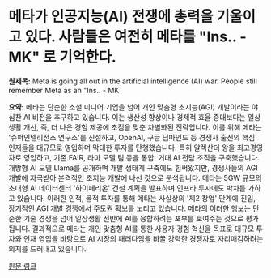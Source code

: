 # 메타가 인공지능(AI) 전쟁에 총력을 기울이고 있다. 사람들은 여전히 메타를 "Ins.. - MK" 로 기억한다.

**원제목:** Meta is going all out in the artificial intelligence (AI) war. People still remember Meta as an &quot;Ins.. - MK

**요약:** 메타는 단순한 소셜 미디어 기업을 넘어 개인 맞춤형 초지능(AGI) 개발이라는 야심찬 AI 비전을 추구하고 있습니다.  이는 생산성 향상이나 경제적 효율 증대보다는 일상생활 개선, 즉, 더 나은 경험 제공에 초점을 맞춘 차별화된 전략입니다.  이를 위해 메타는  '슈퍼인텔리전스 연구소'를 신설하고,  OpenAI, 구글 딥마인드 등 경쟁사 출신의 핵심 인재들을 대규모로 영입하며  막대한 투자를 단행했습니다.  특히 알렉산더 왕을 최고경영자로 영입하고,  기존 FAIR, 라마 모델 팀 등을 통합, 거대 AI 전담 조직을 구축했습니다.  개방형 AI 모델 Llama를 공개하며 개발 생태계 구축에도 힘써왔지만,  경쟁사들의 AGI 개발에 자극받아 본격적인 초지능 개발에 나선 것으로 분석됩니다.  메타는 5GW 규모의 초대형 AI 데이터센터 '하이페리온' 건설 계획을 발표하며  인프라 투자에도 박차를 가하고 있습니다. 이러한  인적, 물적 투자를 통해 메타는 사실상의 '제2 창업' 단계에 진입,  장기적인 AGI 개발 경쟁에서 주도권 확보를 노리고 있습니다.  메타의 이러한 행보는  단순한 기술 경쟁을 넘어  일상생활 전반에 AI를 융합하려는  포부를 보여주는  것으로 평가됩니다.  결과적으로 메타는  개인 맞춤형 AI를 통한 사용자 경험 혁신을 목표로  대규모 투자와 인재 영입을 바탕으로  AI 시장의 패러다임을 바꿀  강력한 경쟁자로 자리매김하려는 의지를 드러내고 있습니다.

[원문 링크](https://www.mk.co.kr/en/it/11374307)
